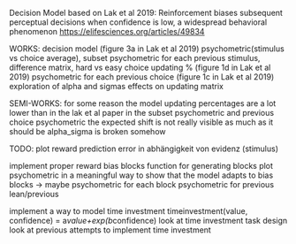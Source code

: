 Decision Model based on Lak et al 2019:
Reinforcement biases subsequent perceptual decisions when confidence is low, a widespread behavioral phenomenon
https://elifesciences.org/articles/49834

WORKS:
decision model (figure 3a in Lak et al 2019)
psychometric(stimulus vs choice average), subset psychometric for each previous stimulus, difference matrix, hard vs easy choice updating % (figure 1d in Lak et al 2019)
psychometric for each previous choice (figure 1c in Lak et al 2019)
exploration of alpha and sigmas effects on updating matrix

SEMI-WORKS:
for some reason the model updating percentages are a lot lower than in the lak et al paper
in the subset psychometric and previous choice psychometric the expected shift is not really visible as much as it should be
alpha_sigma is broken somehow


TODO:
plot reward prediction error in abhängigkeit von evidenz (stimulus)

implement proper reward bias blocks
function for generating blocks 
plot psychometric in a meaningful way to show that the model adapts to bias blocks -> maybe psychometric for each block
psychometric for previous lean/previous

implement a way to model time investment
timeinvestment(value, confidence) = a*value+exp(b*confidence)
look at time investment task design
look at previous attempts to implement time investment
